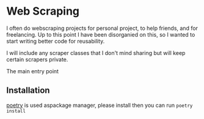 # Web Scraping

I often do webscraping projects for personal project, to help friends, and for freelancing. Up to this point I have been disorganied on this, so I wanted to start writing better code for reusability.

I will include any scraper classes that I don't mind sharing but will keep certain scrapers private.

The main entry point

## Installation

[poetry][1] is used aspackage manager, please install then you can run `poetry install`

[1]: https://python-poetry.org/
